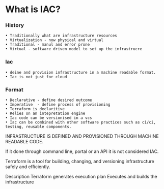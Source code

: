 # What is IAC?

### History 
	• Traditionally what are infrastructure resources 
	• Virtualization - now physical and virtual 
	• Traditional - manul and error prone 
	• Virtual - software driven model to set up the infrastrucre
	
### Iac 
	• deine and provision infrastructure in a machine readable format. 
	• Iac is not just for cloud 

### Format 
	• Declarative - define desired outcome 
	• Imperative  - define process of provisioning 
	• Terraform is declaritive 
	• Relies on an intepretation engine 
	• Iac code can be versionised in a vcs 
	• Iac can be combined with other software practices such as ci/ci, testing, reusable components. 

INFRASTRUCTURE IS DEFINED AND PROVISIONED THROUGH MACHINE READABLE CODE. 

If it done through command line, portal or an API it is not considered IAC. 

Terraform is a tool for building, changing, and versioning infrastructure safely and efficiently.

Description 
Terraform generates execution plan 
Executes and builds the infrastructure 